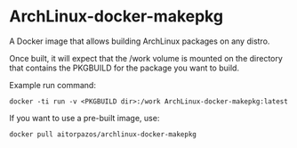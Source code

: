 # ArchLinux-docker-makepkg
A Docker image that allows building ArchLinux packages on any distro.

Once built, it will expect that the /work volume is mounted on the
directory that contains the PKGBUILD for the package you want to build.

Example run command:
```
docker -ti run -v <PKGBUILD dir>:/work ArchLinux-docker-makepkg:latest
```

If you want to use a pre-built image, use:
```
docker pull aitorpazos/archlinux-docker-makepkg
```
